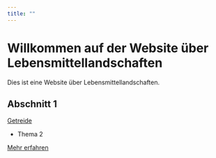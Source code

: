 ```yaml
---
title: ""
---
```


# Willkommen auf der Website über Lebensmittellandschaften

Dies ist eine Website über Lebensmittellandschaften.

## Abschnitt 1
<a href="Getreide/">Getreide</a>
- Thema 2

[Mehr erfahren](details.md)
